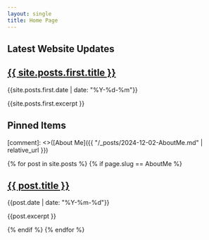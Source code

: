 ```yaml
---
layout: single
title: Home Page
---
```

## Latest Website Updates
<h2><a href="{{ site.posts.first.url }}">{{ site.posts.first.title }}</a></h2>
<p>{{site.posts.first.date | date: "%Y-%d-%m"}}</p>
<p>{{site.posts.first.excerpt }}</p>

## Pinned Items
[comment]: <>([About Me]({{ "/_posts/2024-12-02-AboutMe.md" | relative_url }})

{% for post in site.posts %}
{% if page.slug == AboutMe %}
<h2><a href="{{ post.url }}">{{ post.title }}</a></h2>
<p>{{post.date | date: "%Y-%m-%d"}}</p>
<p>{{post.excerpt }}</p>
{% endif %}
{% endfor %}